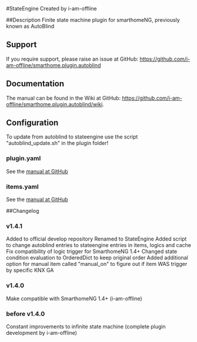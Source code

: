 #StateEngine
Created by i-am-offline

##Description
Finite state machine plugin for smarthomeNG, previously known as AutoBlind

## Support
If you require support, please raise an issue at GitHub: <https://github.com/i-am-offline/smarthome.plugin.autoblind>

## Documentation
The manual can be found in the Wiki at GitHub: <https://github.com/i-am-offline/smarthome.plugin.autoblind/wiki>.

## Configuration

To update from autoblind to stateengine use the script "autoblind_update.sh" in the plugin folder!

### plugin.yaml
See the [manual at GitHub](https://github.com/i-am-offline/smarthome.plugin.autoblind/wiki)

### items.yaml
See the [manual at GitHub](https://github.com/i-am-offline/smarthome.plugin.autoblind/wiki)

##Changelog
### v1.4.1
Added to official develop repository
Renamed to StateEngine
Added script to change autoblind entries to stateengine entries in items, logics and cache
Fix compatibility of logic trigger for SmarthomeNG 1.4+
Changed state condition evaluation to OrderedDict to keep original order
Added additional option for manual item called "manual_on" to figure out if item WAS trigger by specific KNX GA

### v1.4.0
Make compatible with SmarthomeNG 1.4+ (i-am-offline)

### before v1.4.0
Constant improvements to infinite state machine (complete plugin development by i-am-offline)
